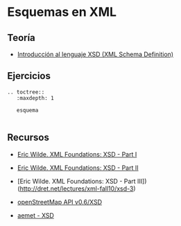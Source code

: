 # Esquemas en XML

## Teoría

* [Introducción al lenguaje XSD (XML Schema Definition)](http://josedom24.github.io/mod/lm/slide/xsd.html#slide1)

## Ejercicios

```eval_rst
.. toctree::
   :maxdepth: 1
   
   esquema
   
```


## Recursos

* [Eric Wilde. XML Foundations: XSD - Part I](http://dret.net/lectures/xml-fall10/xsd-1)
* [Eric Wilde. XML Foundations: XSD - Part II](http://dret.net/lectures/xml-fall10/xsd-2)
* [Eric Wilde. XML Foundations: XSD - Part III])(http://dret.net/lectures/xml-fall10/xsd-3)

* [openStreetMap API v0.6/XSD](https://wiki.openstreetmap.org/wiki/API_v0.6/XSD)
* [aemet - XSD](http://www.aemet.es/xsd/localidades.xsd)